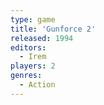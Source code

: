 ```yaml
---
type: game
title: 'Gunforce 2'
released: 1994
editors: 
  - Irem
players: 2
genres:
  - Action
---
```

